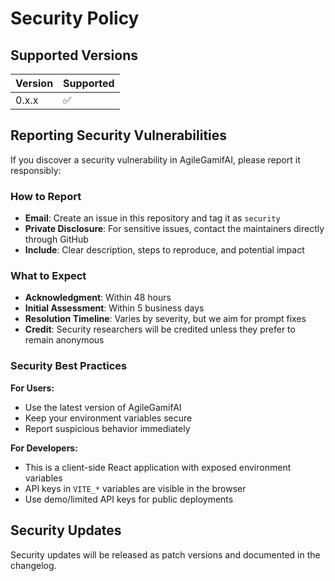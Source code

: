 # Security Policy

## Supported Versions

| Version | Supported          |
| ------- | ------------------ |
| 0.x.x   | :white_check_mark: |

## Reporting Security Vulnerabilities

If you discover a security vulnerability in AgileGamifAI, please report it responsibly:

### How to Report

- **Email**: Create an issue in this repository and tag it as `security`
- **Private Disclosure**: For sensitive issues, contact the maintainers directly through GitHub
- **Include**: Clear description, steps to reproduce, and potential impact

### What to Expect

- **Acknowledgment**: Within 48 hours
- **Initial Assessment**: Within 5 business days
- **Resolution Timeline**: Varies by severity, but we aim for prompt fixes
- **Credit**: Security researchers will be credited unless they prefer to remain anonymous

### Security Best Practices

**For Users:**

- Use the latest version of AgileGamifAI
- Keep your environment variables secure
- Report suspicious behavior immediately

**For Developers:**

- This is a client-side React application with exposed environment variables
- API keys in `VITE_*` variables are visible in the browser
- Use demo/limited API keys for public deployments

## Security Updates

Security updates will be released as patch versions and documented in the changelog.
